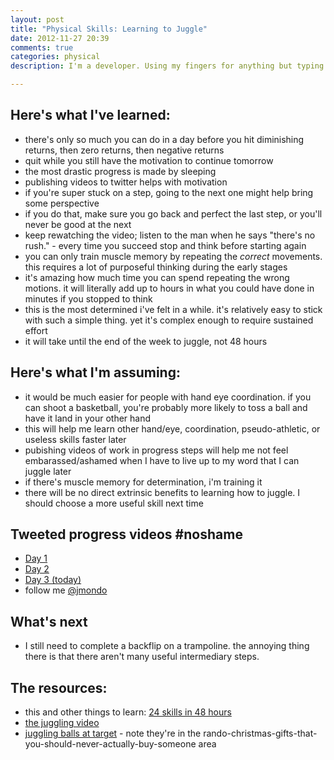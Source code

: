 ```yaml
---
layout: post
title: "Physical Skills: Learning to Juggle"
date: 2012-11-27 20:39
comments: true
categories: physical
description: I'm a developer. Using my fingers for anything but typing is generally a bad idea. But I decided to learn how to juggle. I could push myself physically and mentally at the same time. Sweet.

---
```


## Here's what I've learned:
* there's only so much you can do in a day before you hit diminishing returns, then zero returns, then negative returns
* quit while you still have the motivation to continue tomorrow
* the most drastic progress is made by sleeping
* publishing videos to twitter helps with motivation
* if you're super stuck on a step, going to the next one might help bring some perspective
* if you do that, make sure you go back and perfect the last step, or you'll never be good at the next
* keep rewatching the video; listen to the man when he says "there's no rush." - every time you succeed stop and think before starting again
* you can only train muscle memory by repeating the _correct_ movements. this requires a lot of purposeful thinking during the early stages
* it's amazing how much time you can spend repeating the wrong motions. it will literally add up to hours in what you could have done in minutes if you stopped to think
* this is the most determined i've felt in a while. it's relatively easy to stick with such a simple thing. yet it's complex enough to require sustained effort
* it will take until the end of the week to juggle, not 48 hours


## Here's what I'm assuming:
* it would be much easier for people with hand eye coordination. if you can shoot a basketball, you're probably more likely to toss a ball and have it land in your other hand
* this will help me learn other hand/eye, coordination, pseudo-athletic, or useless skills faster later
* pubishing videos of work in progress steps will help me not feel embarassed/ashamed when I have to live up to my word that I can juggle later
* if there's muscle memory for determination, i'm training it
* there will be no direct extrinsic benefits to learning how to juggle. I should choose a more useful skill next time

## Tweeted progress videos #noshame

* [Day 1](http://twitter.yfrog.com/0gr1inbhjvnnwhdvdmvhtqzsz)
* [Day 2](http://twitter.yfrog.com/ngu0bgyvjovzrwhqqdhesqnpz)
* [Day 3 (today)](http://twitter.yfrog.com/em4emybkkrkeshuxfdbpdluhz)
* follow me [@jmondo](http://twitter.com/jmondo)

## What's next
* I still need to complete a backflip on a trampoline. the annoying thing there is that there aren't many useful intermediary steps.


## The resources:
* this and other things to learn: [24 skills in 48 hours](http://www.fourhourworkweek.com/blog/the-4-hour-chef-24-skills-in-48-hours/)
* [the juggling video](http://www.youtube.com/watch?v=T16_BVIFFPQ&feature=player_embedded)
* [juggling balls at target](http://www.target.com/p/men-s-juggling-balls/-/A-14189113) - note they're in the rando-christmas-gifts-that-you-should-never-actually-buy-someone area

